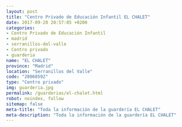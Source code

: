 ```yaml
---
layout: post
title: "Centro Privado de Educación Infantil EL CHALET"
date: 2017-09-20 20:57:05 +0200
categories:
- Centro Privado de Educación Infantil
- madrid
- serranillos-del-valle
- Centro privado
- guarderia
name: "EL CHALET"
province: "Madrid"
location: "Serranillos del Valle"
code: "28060592"
type: "Centro privado"
img: guarderia.jpg
permalink: /guarderias/el-chalet.html
robot: noindex, follow
sitemap: false
meta-title: "Toda la información de la guardería EL CHALET"
meta-description: "Toda la información de la guardería EL CHALET"
---
```

